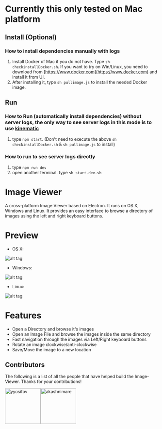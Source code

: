 <!-- # How to install -->
<!-- 1.type 'npm run prepare' -->

# Currently this only tested on Mac platform

## Install (Optional)

### How to install dependencies manually with logs
1. Install Docker of Mac if you do not have. Type `sh checkinstallDocker.sh`. If you want to try on Win/Linux, you need to download from [https://www.docker.com](https://www.docker.com) and install it from UI.
2. After installing it, type `sh pullimage.js` to install the needed Docker image.

## Run

### How to Run (automatically install dependencies) without server logs, the only way to see server logs in this mode is to use [kinematic](https://kitematic.com/)
1. type `npm start`. (Don't need to execute the above `sh checkinstallDocker.sh` & `sh pullimage.js` to install)

### How to run to see server logs directly
1. type `npm run dev`
2. open another terminal. type `sh start-dev.sh`

# Image Viewer

A cross-platform Image Viewer based on Electron. It runs on OS X, Windows and Linux. It provides an easy interface to browse a directory of images using the left and right keyboard buttons.

# Preview

- OS X:

![alt tag](http://i.imgur.com/JM0GaFJ.jpg)

- Windows:

![alt tag](http://i.imgur.com/uYsD4yy.png)

- Linux:

![alt tag](http://i.imgur.com/KXlmv3o.png)

# Features

- Open a Directory and browse it's images
- Open an Image File and browse the images inside the same directory
- Fast navigation through the images via Left/Right keyboard buttons
- Rotate an image clockwise/anti-clockwise
- Save/Move the image to a new location

<h2 id="contributors">Contributors</h2>

The following is a list of all the people that have helped build the Image-Viewer. Thanks for your contributions!

[<img alt="yyosifov" src="https://avatars1.githubusercontent.com/u/2012493?v=3&s=460" width="117">](https://github.com/yyosifov)[<img alt="akashnimare" src="https://avatars1.githubusercontent.com/u/2263909?v=3&s=460" width="117">](https://github.com/akashnimare)
